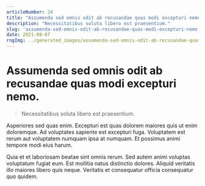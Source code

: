 ```yaml
---
articleNumber: 24
title: "Assumenda sed omnis odit ab recusandae quas modi excepturi nemo."
description: "Necessitatibus soluta libero est praesentium."
slug: 'assumenda-sed-omnis-odit-ab-recusandae-quas-modi-excepturi-nemo.'
date: 2021-08-07
rngImg: ../generated_images/assumenda-sed-omnis-odit-ab-recusandae-quas-modi-excepturi-nemo..jpg
---
```


# Assumenda sed omnis odit ab recusandae quas modi excepturi nemo.

> Necessitatibus soluta libero est praesentium.

Asperiores sed quas enim. Excepturi est quas dolorem maiores quis ut enim doloremque. Ad voluptates sapiente est excepturi fuga. Voluptatem est rerum aut voluptatem numquam ipsa at numquam. Et possimus animi tempore modi eius harum.
 Quia et et laboriosam beatae sint omnis rerum. Sed autem animi voluptas voluptatum fugiat eum. Est mollitia natus distinctio dolores. Aliquid veritatis illo maiores libero quis neque. Veritatis et consequatur officia consequatur quo quidem.
